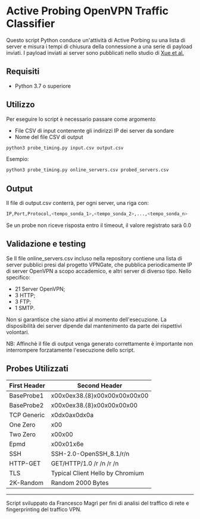 # Active Probing OpenVPN Traffic Classifier

Questo script Python conduce un'attività di Active Porbing su una lista di server e misura i tempi di chiusura della connessione a una serie di payload inviati. I payload inviati ai server sono pubblicati
nello studio di [Xue et al.](https://www.usenix.org/system/files/sec22-xue-diwen.pdf)

## Requisiti

- Python 3.7 o superiore

## Utilizzo
Per eseguire lo script è necessario passare come argomento
- File CSV di input contenente gli indirizzi IP dei server da sondare
- Nome del file CSV di output

```bash
python3 probe_timing.py input.csv output.csv
```
Esempio:
```bash
python3 probe_timing.py online_servers.csv probed_servers.csv
```
## Output
Il file di output.csv conterrà, per ogni server, una riga con:

```bash
IP,Port,Protocol,<tempo_sonda_1>,<tempo_sonda_2>,...,<tempo_sonda_n>
```
Se un probe non riceve risposta entro il timeout, il valore registrato sarà 0.0

## Validazione e testing
Se Il file online_servers.csv incluso nella repository contiene una lista di server pubblici presi dal progetto VPNGate, che pubblica periodicamente IP di server OpenVPN a scopo accademico, e altri server di diverso tipo. Nello specifico:

- 21 Server OpenVPN;
- 3 HTTP;
- 3 FTP;
- 1 SMTP.

Non si garantisce che siano attivi al momento dell'esecuzione. La disposibilità dei server dipende dal mantenimento da parte dei rispettivi volontari.

NB: Affinchè il file di output venga generato correttamente è importante non interrompere forzatamente l'esecuzione dello script.

## Probes Utilizzati

| First Header  | Second Header |
| ------------- | ------------- |
| BaseProbe1  | x00x0ex38.{8}x00x00x00x00x00  |
| BaseProbe2  | x00x0ex38.{8}x00x00x00x00  |
| TCP Generic  | x0dx0ax0dx0a |
| One Zero  | x00  |
| Two Zero  | x00x00  |
| Epmd  | x00x01x6e  |
| SSH  | SSH-2.0-OpenSSH_8.1/r/n  |
| HTTP-GET  | GET/HTTP/1.0 /r /n /r /n  |
| TLS  | Typical Client Hello by Chromium  |
| 2K-Random  | Random 2000 Bytes  |


--- 
Script sviluppato da Francesco Magrì per fini di analisi del traffico di rete e fingerprinting del traffico VPN. 
